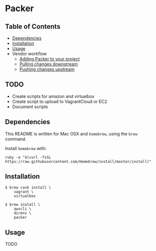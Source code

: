 # Packer

## Table of Contents
  - [Dependencies](#dependencies)
  - [Installation](#installation)
  - [Usage](#usage)
  - Vendor workflow
    - [Adding Packer to your project](docs/vendor.md#adding-packer-to-your-project)
    - [Pulling changes downstream](docs/vendor.md#pulling-changes-downstream)
    - [Pushing changes upstream](docs/vendor.md#passing-changes-upstream)

## TODO
* Create scripts for amazon and virtualbox
* Create script to upload to VagrantCloud or EC2
* Document scripts

## Dependencies
This README is written for Mac OSX and `homebrew`, using the `brew` command.

Install `homebrew` with:
```
ruby -e "$(curl -fsSL https://raw.githubusercontent.com/Homebrew/install/master/install)"
```

## Installation
```
$ brew cask install \
    vagrant \
    virtualbox

$ brew install \
    awscli \
    direnv \
    packer
```

## Usage
TODO
